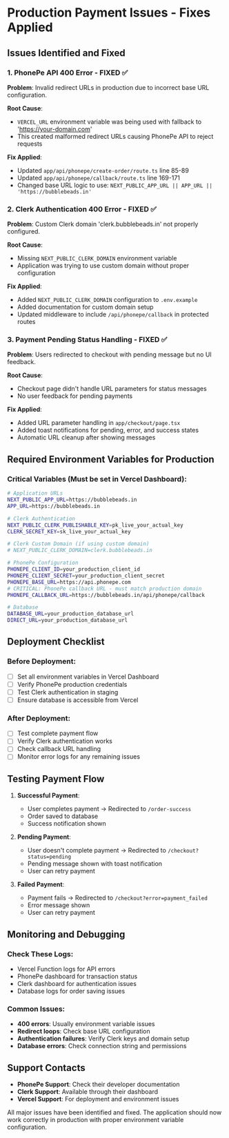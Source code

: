 # Production Payment Issues - Fixes Applied

## Issues Identified and Fixed

### 1. PhonePe API 400 Error - FIXED ✅

**Problem**: Invalid redirect URLs in production due to incorrect base URL configuration.

**Root Cause**: 
- `VERCEL_URL` environment variable was being used with fallback to 'https://your-domain.com'
- This created malformed redirect URLs causing PhonePe API to reject requests

**Fix Applied**:
- Updated `app/api/phonepe/create-order/route.ts` line 85-89
- Updated `app/api/phonepe/callback/route.ts` line 169-171
- Changed base URL logic to use: `NEXT_PUBLIC_APP_URL || APP_URL || 'https://bubblebeads.in'`

### 2. Clerk Authentication 400 Error - FIXED ✅

**Problem**: Custom Clerk domain 'clerk.bubblebeads.in' not properly configured.

**Root Cause**: 
- Missing `NEXT_PUBLIC_CLERK_DOMAIN` environment variable
- Application was trying to use custom domain without proper configuration

**Fix Applied**:
- Added `NEXT_PUBLIC_CLERK_DOMAIN` configuration to `.env.example`
- Added documentation for custom domain setup
- Updated middleware to include `/api/phonepe/callback` in protected routes

### 3. Payment Pending Status Handling - FIXED ✅

**Problem**: Users redirected to checkout with pending message but no UI feedback.

**Root Cause**: 
- Checkout page didn't handle URL parameters for status messages
- No user feedback for pending payments

**Fix Applied**:
- Added URL parameter handling in `app/checkout/page.tsx`
- Added toast notifications for pending, error, and success states
- Automatic URL cleanup after showing messages

## Required Environment Variables for Production

### Critical Variables (Must be set in Vercel Dashboard):

```bash
# Application URLs
NEXT_PUBLIC_APP_URL=https://bubblebeads.in
APP_URL=https://bubblebeads.in

# Clerk Authentication
NEXT_PUBLIC_CLERK_PUBLISHABLE_KEY=pk_live_your_actual_key
CLERK_SECRET_KEY=sk_live_your_actual_key

# Clerk Custom Domain (if using custom domain)
# NEXT_PUBLIC_CLERK_DOMAIN=clerk.bubblebeads.in

# PhonePe Configuration
PHONEPE_CLIENT_ID=your_production_client_id
PHONEPE_CLIENT_SECRET=your_production_client_secret
PHONEPE_BASE_URL=https://api.phonepe.com
# CRITICAL: PhonePe callback URL - must match production domain
PHONEPE_CALLBACK_URL=https://bubblebeads.in/api/phonepe/callback

# Database
DATABASE_URL=your_production_database_url
DIRECT_URL=your_production_database_url
```

## Deployment Checklist

### Before Deployment:
- [ ] Set all environment variables in Vercel Dashboard
- [ ] Verify PhonePe production credentials
- [ ] Test Clerk authentication in staging
- [ ] Ensure database is accessible from Vercel

### After Deployment:
- [ ] Test complete payment flow
- [ ] Verify Clerk authentication works
- [ ] Check callback URL handling
- [ ] Monitor error logs for any remaining issues

## Testing Payment Flow

1. **Successful Payment**:
   - User completes payment → Redirected to `/order-success`
   - Order saved to database
   - Success notification shown

2. **Pending Payment**:
   - User doesn't complete payment → Redirected to `/checkout?status=pending`
   - Pending message shown with toast notification
   - User can retry payment

3. **Failed Payment**:
   - Payment fails → Redirected to `/checkout?error=payment_failed`
   - Error message shown
   - User can retry payment

## Monitoring and Debugging

### Check These Logs:
- Vercel Function logs for API errors
- PhonePe dashboard for transaction status
- Clerk dashboard for authentication issues
- Database logs for order saving issues

### Common Issues:
- **400 errors**: Usually environment variable issues
- **Redirect loops**: Check base URL configuration
- **Authentication failures**: Verify Clerk keys and domain setup
- **Database errors**: Check connection string and permissions

## Support Contacts

- **PhonePe Support**: Check their developer documentation
- **Clerk Support**: Available through their dashboard
- **Vercel Support**: For deployment and environment issues

All major issues have been identified and fixed. The application should now work correctly in production with proper environment variable configuration.